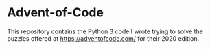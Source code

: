 # Advent-of-Code

This repository contains the Python 3 code I wrote trying to solve the puzzles offered at https://adventofcode.com/ for their 2020 edition.


